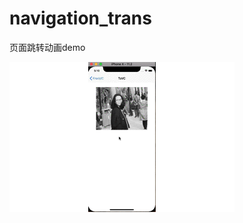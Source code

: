 # navigation_trans
页面跳转动画demo

![image](https://github.com/ShanRenChina/navigation_trans/blob/master/%E6%9C%AA%E5%91%BD%E5%90%8D.gif)
